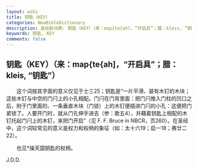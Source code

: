 ```yaml
---
layout: wiki
title: 钥匙（KEY）
categories: NewBibleDictionary
description: 圣经新词典: 钥匙（KEY）（来：map{te{ah]，“开启具”；腊：kleis, “钥匙”）
keywords: 钥匙, KEY
comments: false
---
```


## 钥匙（KEY）（来：map{te{ah]，“开启具”；腊：kleis, “钥匙”）

　　这个词按其字面的意义仅见于士三25；钥匙是“一片平滑、装有木钉的木块；这些木钉与中空的门闩上的小孔相配。门闩在门背里面：把门闩推入门柱的凹口之后，附于门里面的、一条垂直木块（门锁）上的木钉便插进门闩的小孔：这便把门紧锁了。人要开门时，就从门孔伸手进去（参：歌五4），并藉着钥匙上相配的木钉托起门闩上的木钉，来把门开启”（见 F. F. Bruce in NBCR，页260）。在圣经中，这个词较常见的意义是权力和权柄的象征（如：太十六19；启一18；赛廿二22）。

　　也见*操天国钥匙的权柄。

J.D.D.








